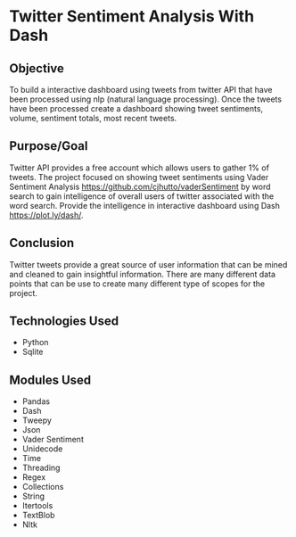 # Twitter Sentiment Analysis With Dash

## Objective

To build a interactive dashboard using tweets from twitter API that have been processed using nlp (natural language processing).  Once the tweets have been processed create a dashboard showing tweet sentiments, volume, sentiment totals, most recent tweets.

## Purpose/Goal

Twitter API provides a free account which allows users to gather 1% of tweets.  The project focused on showing tweet sentiments using Vader Sentiment Analysis https://github.com/cjhutto/vaderSentiment by word search to gain intelligence of overall users of twitter associated with the word search.  Provide the intelligence in interactive dashboard using Dash https://plot.ly/dash/.

## Conclusion

Twitter tweets provide a great source of user information that can be mined and cleaned to gain insightful information.  There are many different data points that can be use to create many different type of scopes for the project.

## Technologies Used

- Python
- Sqlite

## Modules Used

- Pandas
- Dash
- Tweepy
- Json
- Vader Sentiment 
- Unidecode
- Time
- Threading
- Regex
- Collections
- String
- Itertools
- TextBlob
- Nltk

